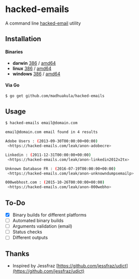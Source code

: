 # hacked-emails

A command line [hacked-email](https://hacked-emails.com) utility

## Installation

#### Binaries

- **darwin** [386](https://github.com/madhuakula/hacked-emails/releases/download/0.0.1/hacked-emails-darwin-386) / [amd64](https://github.com/madhuakula/hacked-emails/releases/download/0.0.1/hacked-emails-darwin-amd64)
- **linux** [386](https://github.com/madhuakula/hacked-emails/releases/download/0.0.1/hacked-emails-linux-386) / [amd64](https://github.com/madhuakula/hacked-emails/releases/download/0.0.1/hacked-emails-linux-amd64)
- **windows** [386](https://github.com/madhuakula/hacked-emails/releases/download/0.0.1/hacked-emails-windows-386) / [amd64](https://github.com/madhuakula/hacked-emails/releases/download/0.0.1/hacked-emails-windows-amd64)

#### Via Go

```bash
$ go get github.com/madhuakula/hacked-emails
```

## Usage

```bash
$ hacked-emails email@domain.com

email@domain.com email found in 4 results

Adobe Users : (2013-09-30T00:00:00+00:00)
 <https://hacked-emails.com/leak/anon-adobecre>

Linkedin : (2011-12-31T00:00:00+00:00)
 <https://hacked-emails.com/leak/anon-linkedin2012v2tx>

Unknown Database FR : (2016-07-19T00:00:00+00:00)
 <https://hacked-emails.com/leak/anon-unknowndumpsemailp>

000webhost.com : (2015-10-26T00:00:00+00:00)
 <https://hacked-emails.com/leak/anon-000webho>
```

## To-Do

- [X] Binary builds for different platforms
- [ ] Automated binary builds
- [ ] Arguments validation (email)
- [ ] Status checks
- [ ] Different outputs

## Thanks

- Inspired by Jessfraz [https://github.com/jessfraz/udict](https://github.com/jessfraz/udict)
